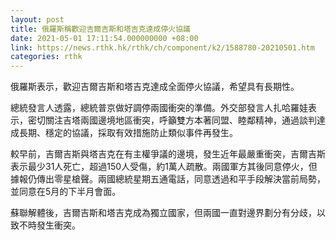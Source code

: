 ```yaml
---
layout: post
title: 俄羅斯稱歡迎吉爾吉斯和塔吉克達成停火協議
date: 2021-05-01 17:11:54.000000000 +08:00
link: https://news.rthk.hk/rthk/ch/component/k2/1588780-20210501.htm
categories: rthk
---
```


俄羅斯表示，歡迎吉爾吉斯和塔吉克達成全面停火協議，希望具有長期性。

總統發言人透露，總統普京做好調停兩國衝突的準備。外交部發言人扎哈羅娃表示，密切關注吉塔兩國邊境地區衝突，呼籲雙方本著同盟、睦鄰精神，通過談判達成長期、穩定的協議，採取有效措施防止類似事件再發生。

較早前，吉爾吉斯與塔吉克在有主權爭議的邊境，發生近年最嚴重衝突，吉爾吉斯表示最少31人死亡，超過150人受傷，約1萬人疏散。兩國軍方其後同意停火，但據報仍傳出零星槍聲。兩國總統星期五通電話，同意透過和平手段解決當前局勢，並同意在5月的下半月會面。

蘇聯解體後，吉爾吉斯和塔吉克成為獨立國家，但兩國一直對邊界劃分有分歧，以致不時發生衝突。
